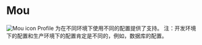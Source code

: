 # Mou
![Mou icon](http://25.io/mou/Mou_128.png)
Profile 为在不同环境下使用不同的配置提供了支持。
注：开发环境下的配置和生产环境下的配置肯定是不同的，例如，数据库的配置。